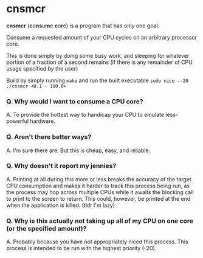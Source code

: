 # cnsmcr

**cnsmcr** (**c**o**ns**u**m**e **c**o**r**e) is a program that has only one goal:

Consume a requested amount of your CPU cycles on an arbitrary processor core.

This is done simply by doing some busy work, and sleeping for whatever portion of a fraction of a second remains (if there is any remainder of CPU usage specified by the user)

Build by simply running `make` and run the built executable `sudo nice --20 ./cnsmcr <0.1 - 100.0>`


### Q. Why would I want to consume a CPU core?
A. To provide the hottest way to handicap your CPU to emulate less-powerful hardware.

### Q. Aren't there better ways?
A. I'm sure there are. But this is cheap, easy, and reliable.

### Q. Why doesn't it report my jennies?
A. Printing at all during this more or less breaks the accuracy of the target CPU consumption and makes it harder to track this process being run, as the process may hop across multiple CPUs while it awaits the blocking call to print to the screen to return. This could, however, be printed at the end when the application is killed. (tldr I'm lazy)

### Q. Why is this actually not taking up all of my CPU on one core (or the specified amount)?
A. Probably because you have not appropriately niced this process. This process is intended to be run with the highest priority (-20).
